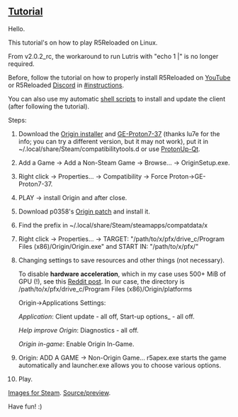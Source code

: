 ## [Tutorial](https://www.reddit.com/r/r5reloaded/comments/wv19jf/r5reloaded_works_on_linux_v2)
Hello.

This tutorial's on how to play R5Reloaded on Linux.

From v2.0.2_rc, the workaround to run Lutris with "echo 1 |" is no longer required.

Before, follow the tutorial on how to properly install R5Reloaded on [YouTube](https://youtu.be/FOkehL03CFc) or R5Reloaded [Discord](https://discord.com/invite/r5reloaded) in [#instructions](https://discord.com/channels/873158454850756638/873170878475669514/995977751502803014).

You can also use my automatic [shell scripts](https://github.com/begin-theadventure/r5reloaded-upllers/releases) to install and update the client (after following the tutorial).

Steps:

1. Download the [Origin installer](https://download.dm.origin.com/origin/live/OriginSetup.exe) and [GE-Proton7-37](https://github.com/GloriousEggroll/proton-ge-custom/releases/tag/GE-Proton7-37) (thanks lu7e for the info; you can try a different version, but it may not work), put it in ~/.local/share/Steam/compatibilitytools.d or use [ProtonUp-Qt](https://github.com/DavidoTek/ProtonUp-Qt/releases).

2.  Add a Game -> Add a Non-Steam Game -> Browse... -> OriginSetup.exe.

3. Right click -> Properties... -> Compatibility -> Force Proton->GE-Proton7-37.

4. PLAY -> install Origin and after close.

5. Download p0358's [Origin patch](https://github.com/p0358/Fuck_off_EA_App/releases/latest) and install it.

6. Find the prefix in ~/.local/share/Steam/steamapps/compatdata/x

7. Right click -> Properties... -> TARGET: "/path/to/x/pfx/drive_c/Program Files (x86)/Origin/Origin.exe" and START IN: "/path/to/x/pfx/"

8. Changing settings to save resources and other things (not necessary).

    To disable **hardware acceleration**, which in my case uses 500+ MiB of GPU (!), see this [Reddit post](https://www.reddit.com/r/origin/comments/q8o9gv/disable_origin_client_hardware_acceleration). In our case, the directory is /path/to/x/pfx/drive_c/Program Files (x86)/Origin/platforms

    Origin->Applications Settings:

    _Application_: Client update - all off, Start-up options_ - all off.

    _Help improve Origin_: Diagnostics - all off.

    _Origin in-game_: Enable Origin In-Game.

9. Origin: ADD A GAME -> Non-Origin Game... r5apex.exe starts the game automatically and launcher.exe allows you to choose various options.

10. Play.

[Images for Steam](https://github.com/begin-theadventure/lutris-scripts/tree/main/lutris-scripts/R5Reloaded/images/R5ReloadedImagesSteam#readme). [Source/preview](https://twitter.com/r5reloaded).

Have fun! :)

